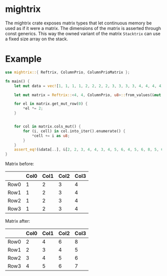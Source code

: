 # mightrix

The mightrix crate exposes matrix types that let continuous memory be used as
if it were a matrix. The dimensions of the matrix is asserted through const
generics. This way the owned variant of the matrix `Stacktrix` can use
a fixed size array on the stack.

# Example

```rust
use mightrix::{ Reftrix, ColumnPrio, ColumnPrioMatrix };

fn main() {
    let mut data = vec![1, 1, 1, 1, 2, 2, 2, 2, 3, 3, 3, 3, 4, 4, 4, 4];

    let mut matrix = Reftrix::<4, 4, ColumnPrio, u8>::from_values(&mut data[..]);

    for el in matrix.get_mut_row(0) {
        *el *= 2;
    }


    for col in matrix.cols_mut() {
        for (i, cell) in col.into_iter().enumerate() {
            *cell += i as u8;
        }
    }
    assert_eq!(&data[..], &[2, 2, 3, 4, 4, 3, 4, 5, 6, 4, 5, 6, 8, 5, 6, 7]);
}
```
Matrix before: 

|          | Col0    | Col1    | Col2    | Col3    |
|----------|---------|---------|---------|---------|
|Row0      | 1       | 2       | 3       | 4       |
|Row1      | 1       | 2       | 3       | 4       |
|Row2      | 1       | 2       | 3       | 4       |
|Row3      | 1       | 2       | 3       | 4       |

Matrix after:

|          | Col0    | Col1    | Col2    | Col3    |
|----------|---------|---------|---------|---------|
|Row0      | 2       | 4       | 6       | 8       |
|Row1      | 2       | 3       | 4       | 5       |
|Row2      | 3       | 4       | 5       | 6       |
|Row3      | 4       | 5       | 6       | 7       |


